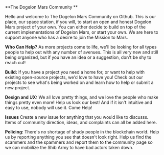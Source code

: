 **The Dogelon Mars Community
**

Hello and welcome to The Dogelon Mars Community on Github.
This is our place, our space station, if you will, to start an open and honest Dogelon Mars project of your own. You can either decide to build on top of the current implementations of Dogelon Mars, or start your own. We are here to support anyone who has a desire to join the Mission to Mars. 

**Who Can Help?**
As more projects come to life, we'll be looking for all types people to help out with any number of avenues. This is all very new and still being organized, but if you have an idea or a suggestion, don't be shy to reach out!

**Build:**
If you have a project you need a home for, or want to help with existing open-source projects, we'd love to have you! Check out our projects to see what's being worked on and learn how to help or submit a new project.

**Design and UX:**
We all love pretty things, and we love the people who make things pretty even more! Help us look our best! And if it isn't intuitive and easy to use, nobody will use it. Come Help!

**Issues**
Create a new issue for anything that you would like to discusss. Items of community direction, ideas, and complaints can all be added here.

**Policing:**
There's no shortage of shady people in the blockchain world. Help us by reporting anything you see that doesn't look right. Help us find the scammers and the spammers and report them to the community page so we can mobiilize the Shib Army to have bad actors taken down.
